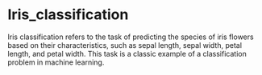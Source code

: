# Iris_classification
Iris classification refers to the task of predicting the species of iris flowers based on their characteristics, such as sepal length, sepal width, petal length, and petal width. This task is a classic example of a classification problem in machine learning.
